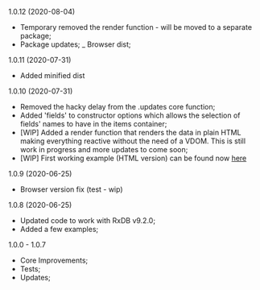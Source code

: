 <a name="1.0.12"></a>
1.0.12 (2020-08-04)

- Temporary removed the render function - will be moved to a separate package;
- Package updates;
_ Browser dist;

<a name="1.0.11"></a>
1.0.11 (2020-07-31)

- Added minified dist

<a name="1.0.10"></a>
1.0.10 (2020-07-31)

- Removed the hacky delay from the .updates core function;
- Added 'fields' to constructor options which allows the selection of fields' names to have in the items container;
- [WIP] Added a render function that renders the data in plain HTML making everything reactive without the need of a VDOM. This is still work in progress and more updates to come soon;
- [WIP] First working example (HTML version) can be found now [here](https://github.com/doriandrn/rxcollection-subscriber-examples/dist/es6.html)

<a name="1.0.9"></a>
1.0.9 (2020-06-25)

- Browser version fix (test - wip)

<a name="1.0.8"></a>
1.0.8 (2020-06-25)

- Updated code to work with RxDB v9.2.0;
- Added a few examples;

<a name="1.0.0"></a>
1.0.0 - 1.0.7

- Core Improvements;
- Tests;
- Updates;
